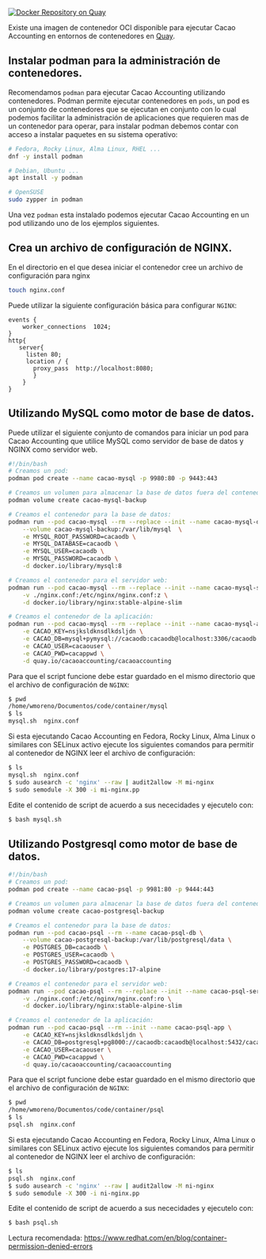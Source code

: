 [![Docker Repository on Quay](https://quay.io/repository/cacaoaccounting/cacaoaccounting/status "Docker Repository on Quay")](https://quay.io/repository/cacaoaccounting/cacaoaccounting)

Existe una imagen de contenedor OCI disponible para ejecutar Cacao Accounting en entornos de contenedores en [Quay](https://quay.io/repository/cacaoaccounting/cacaoaccounting).

## Instalar podman para la administración de contenedores.

Recomendamos `podman` para ejecutar Cacao Accounting utilizando contenedores. Podman
permite ejecutar contenedores en `pods`, un pod es un conjunto de contenedores que se ejecutan
en conjunto con lo cual podemos facilitar la administración de aplicaciones que requieren mas de un
contenedor para operar, para instalar podman debemos contar con acceso a instalar paquetes en su
sistema operativo:

```bash
# Fedora, Rocky Linux, Alma Linux, RHEL ...
dnf -y install podman

# Debian, Ubuntu ...
apt install -y podman

# OpenSUSE
sudo zypper in podman
```

Una vez `podman` esta instalado podemos ejecutar Cacao Accounting en un pod utilizando uno de
los ejemplos siguientes.

## Crea un archivo de configuración de NGINX.

En el directorio en el que desea iniciar el contenedor cree un archivo de configuración para nginx

```bash
touch nginx.conf
```

Puede utilizar la siguiente configuración básica para configurar `NGINX`:

```
events {
    worker_connections  1024;
}
http{
   server{
     listen 80;
     location / {
       proxy_pass  http://localhost:8080;
       }
    }
}
```

## Utilizando MySQL como motor de base de datos.

Puede utilizar el siguiente conjunto de comandos para iniciar un pod para Cacao Accounting
que utilice MySQL como servidor de base de datos y NGINX como servidor web.

```bash
#!/bin/bash
# Creamos un pod:
podman pod create --name cacao-mysql -p 9980:80 -p 9443:443

# Creamos un volumen para almacenar la base de datos fuera del contenedor:
podman volume create cacao-mysql-backup

# Creamos el contenedor para la base de datos:
podman run --pod cacao-mysql --rm --replace --init --name cacao-mysql-db \
    --volume cacao-mysql-backup:/var/lib/mysql  \
    -e MYSQL_ROOT_PASSWORD=cacaodb \
    -e MYSQL_DATABASE=cacaodb \
    -e MYSQL_USER=cacaodb \
    -e MYSQL_PASSWORD=cacaodb \
    -d docker.io/library/mysql:8

# Creamos el contenedor para el servidor web:
podman run --pod cacao-mysql --rm --replace --init --name cacao-mysql-server \
    -v ./nginx.conf:/etc/nginx/nginx.conf:z \
    -d docker.io/library/nginx:stable-alpine-slim

# Creamos el contenedor de la aplicación:
podman run --pod cacao-mysql --rm --replace --init --name cacao-mysql-app \
    -e CACAO_KEY=nsjksldknsdlkdsljdn \
    -e CACAO_DB=mysql+pymysql://cacaodb:cacaodb@localhost:3306/cacaodb \
    -e CACAO_USER=cacaouser \
    -e CACAO_PWD=cacappwd \
    -d quay.io/cacaoaccounting/cacaoaccounting
```

Para que el script funcione debe estar guardado en el mismo directorio que el archivo de configuración
de `NGINX`:

```bash
$ pwd
/home/wmoreno/Documentos/code/container/mysql
$ ls
mysql.sh  nginx.conf
```

Si esta ejecutando Cacao Accounting en Fedora, Rocky Linux, Alma Linux o similares con SELinux activo ejecute los siguientes
comandos para permitir al contenedor de NGINX leer el archivo de configuración:

```bash
$ ls
mysql.sh  nginx.conf
$ sudo ausearch -c 'nginx' --raw | audit2allow -M mi-nginx
$ sudo semodule -X 300 -i mi-nginx.pp
```

Edite el contenido de script de acuerdo a sus nececidades y ejecutelo con:

```bash
$ bash mysql.sh
```

## Utilizando Postgresql como motor de base de datos.

```bash
#!/bin/bash
# Creamos un pod:
podman pod create --name cacao-psql -p 9981:80 -p 9444:443

# Creamos un volumen para almacenar la base de datos fuera del contenedor:
podman volume create cacao-postgresql-backup

# Creamos el contenedor para la base de datos:
podman run --pod cacao-psql --rm --name cacao-psql-db \
    --volume cacao-postgresql-backup:/var/lib/postgresql/data \
    -e POSTGRES_DB=cacaodb \
    -e POSTGRES_USER=cacaodb \
    -e POSTGRES_PASSWORD=cacaodb \
    -d docker.io/library/postgres:17-alpine

# Creamos el contenedor para el servidor web:
podman run --pod cacao-psql --rm --replace --init --name cacao-psql-server \
    -v ./nginx.conf:/etc/nginx/nginx.conf:ro \
    -d docker.io/library/nginx:stable-alpine-slim

# Creamos el contenedor de la aplicación:
podman run --pod cacao-psql --rm --init --name cacao-psql-app \
    -e CACAO_KEY=nsjksldknsdlkdsljdn \
    -e CACAO_DB=postgresql+pg8000://cacaodb:cacaodb@localhost:5432/cacaodb \
    -e CACAO_USER=cacaouser \
    -e CACAO_PWD=cacappwd \
    -d quay.io/cacaoaccounting/cacaoaccounting
```

Para que el script funcione debe estar guardado en el mismo directorio que el archivo de configuración
de `NGINX`:

```bash
$ pwd
/home/wmoreno/Documentos/code/container/psql
$ ls
psql.sh  nginx.conf
```

Si esta ejecutando Cacao Accounting en Fedora, Rocky Linux, Alma Linux o similares con SELinux activo ejecute los siguientes
comandos para permitir al contenedor de NGINX leer el archivo de configuración:

```bash
$ ls
psql.sh  nginx.conf
$ sudo ausearch -c 'nginx' --raw | audit2allow -M ni-nginx
$ sudo semodule -X 300 -i ni-nginx.pp
```

Edite el contenido de script de acuerdo a sus nececidades y ejecutelo con:

```bash
$ bash psql.sh
```

Lectura recomendada: https://www.redhat.com/en/blog/container-permission-denied-errors
